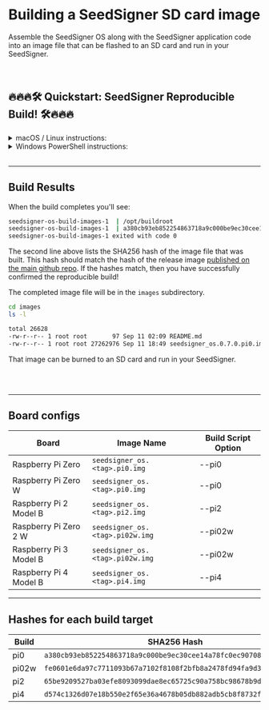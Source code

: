 # Building a SeedSigner SD card image
Assemble the SeedSigner OS along with the SeedSigner application code into an image file that can be flashed to an SD card and run in your SeedSigner.
<br/>
<br/>
<br/>
## 🔥🔥🔥🛠 Quickstart: SeedSigner Reproducible Build! 🛠🔥🔥🔥

<details><summary>macOS / Linux instructions:</summary>
<p>

### Install Dependencies
* Docker (choose one):
    * Desktop users: [Docker Desktop](https://www.docker.com/products/docker-desktop/)
    * Or Linux command line: [Docker Engine](https://docs.docker.com/engine/install/#server)

### Launch the build
In a terminal window:

```bash
# Copy the SeedSigner OS repo to your local machine
git clone --recursive https://github.com/SeedSigner/seedsigner-os.git

# Move into the repo directory
cd seedsigner-os
```

Force Docker to build on a container meant to run on amd64 in order to get an identical result, even if your actual cpu is different:

```bash
export DOCKER_DEFAULT_PLATFORM=linux/amd64
```

Select your board type from the [Board configs](#board-configs) list below. 

If you're unsure, most people should specify `pi0`.

```bash
export BOARD_TYPE=pi0
```

Start the build!

```bash
SS_ARGS="--$BOARD_TYPE --app-branch=0.7.0" docker compose up --force-recreate --build
```

Building can take 25min to 2.5hrs+ depending on your cpu and will require 20-30 GB of disk space.
</p>
</details>


<details><summary>Windows PowerShell instructions:</summary>
<p>
Recommend running these steps in WSL2 (Windows Subsystem for Linux) so that you can just follow the Linux steps below.

### Install Dependencies
* Docker (choose one):
    * Desktop users: [Docker Desktop](https://www.docker.com/products/docker-desktop/)
    * Or Linux command line: [Docker Engine](https://docs.docker.com/engine/install/#server)
* Windows PowerShell users may also need to [install `git`](https://git-scm.com/download/win)

### Launch the build
In a terminal window:

```bash
# Copy the SeedSigner OS repo to your local machine
git clone --recursive https://github.com/SeedSigner/seedsigner-os.git

# Move into the repo directory
cd seedsigner-os
```

Force Docker to build on a container meant to run on amd64 in order to get an identical result, even if your actual cpu is different:

```powershell
$env:DOCKER_DEFAULT_PLATFORM = 'linux/amd64'
```

Select your board type from the [Board configs](#board-configs) list below. 

If you're unsure, most people should specify `pi0`.

```powershell
$env:BOARD_TYPE = 'pi0'
```

Start the build!

```powershell
# TODO: INCORRECT SYNTAX FOR POWERSHELL(?)
SS_ARGS="--%BOARD_TYPE% --app-branch=0.7.0" docker compose up --force-recreate --build
```

Building can take 25min to 2.5hrs+ depending on your cpu and will require 20-30 GB of disk space.

</p>
</details>
<br>


---

## Build Results
When the build completes you'll see:
```bash
seedsigner-os-build-images-1  | /opt/buildroot
seedsigner-os-build-images-1  | a380cb93eb852254863718a9c000be9ec30cee14a78fc0ec90708308c17c1b8a  /opt/../images/seedsigner_os.0.7.0.pi0.img
seedsigner-os-build-images-1 exited with code 0
```

The second line above lists the SHA256 hash of the image file that was built. This hash should match the hash of the release image [published on the main github repo](https://github.com/SeedSigner/seedsigner/releases/tag/0.7.0). If the hashes match, then you have successfully confirmed the reproducible build!

The completed image file will be in the `images` subdirectory.
```bash
cd images
ls -l

total 26628
-rw-r--r-- 1 root root       97 Sep 11 02:09 README.md
-rw-r--r-- 1 root root 27262976 Sep 11 18:49 seedsigner_os.0.7.0.pi0.img
```

That image can be burned to an SD card and run in your SeedSigner.




<br/>
<br/>

---


## Board configs
| Board                 | Image Name                        | Build Script Option |
| --------------------- | --------------------------------- | ------------------- |
|Raspberry Pi Zero      |`seedsigner_os.<tag>.pi0.img`      | --pi0               |
|Raspberry Pi Zero W    |`seedsigner_os.<tag>.pi0.img`      | --pi0               |
|Raspberry Pi 2 Model B |`seedsigner_os.<tag>.pi2.img`      | --pi2               |
|Raspberry Pi Zero 2 W  |`seedsigner_os.<tag>.pi02w.img`    | --pi02w             |
|Raspberry Pi 3 Model B |`seedsigner_os.<tag>.pi02w.img`    | --pi02w             |
|Raspberry Pi 4 Model B |`seedsigner_os.<tag>.pi4.img`      | --pi4               |


---


## Hashes for each build target
| Build | SHA256 Hash | Image Name |
| ----- | ----------- | ---------- |
| pi0   |`a380cb93eb852254863718a9c000be9ec30cee14a78fc0ec90708308c17c1b8a`|  seedsigner_os.0.7.0.pi0.img|
| pi02w |`fe0601e6da97c7711093b67a7102f8108f2bfb8a2478fd94fa9d3edea5adfb64`|  seedsigner_os.0.7.0.pi02w.img|
| pi2   |`65be9209527ba03efe8093099dae8ec65725c90a758bc98678b9da31639637d7`|  seedsigner_os.0.7.0.pi2.img|
| pi4   |`d574c1326d07e18b550e2f65e36a4678b05db882adb5cb8f8732ff8d75d59809`|  seedsigner_os.0.7.0.pi4.img|
